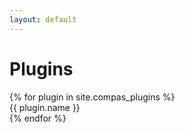 ```yaml
---
layout: default
---
```


# Plugins

<div class="plugins">
    {% for plugin in site.compas_plugins %}
        <div class="plugins__plugin">
            <div class="card">
                <div class="card__header">
                    {{ plugin.name }}
                </div>
            </div>
        </div>
    {% endfor %}
</div>


